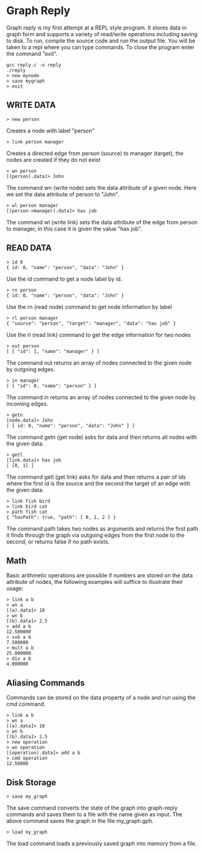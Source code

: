 Graph Reply
===========
Graph reply is my first attempt at a REPL style program. It stores data in graph form and supports a variety of read/write operations including saving to disk. To run, compile the source code and run the output file. You will be taken to a repl where you can type commands. To close the program enter the command "exit".
```shell
gcc reply.c -o reply
./reply
> new mynode
> save mygraph
> exit
```


WRITE DATA
----------
```code
> new person 
```
Creates a node with label "person"
```code
> link person manager
```
Creates a directed edge from person (source) to manager (target), the nodes are created if they do not exist
```code
> wn person
[(person).data]> John
```
The command wn (write node) sets the data attribute of a given node.
Here we set the data attribute of person to "John".
```code
> wl person manager
[(person->manager).data]> has job
```
The command wl (write link) sets the data attribute of the edge from person to manager, in this case it is given the value "has job".

READ DATA
---------
```code
> id 0
{ id: 0, "name": "person", "data": "John" }
```
Use the id command to get a node label by id.
```code
> rn person
{ id: 0, "name": "person", "data": "John" }
```
Use the rn (read node) command to get node information by label
```code
> rl person manager
{ "source": "person", "target": "manager", "data": "has job" }
```
Use the rl (read link) command to get the edge information for two nodes
```code
> out person
[ { "id": 1, "name": "manager" } ]
```
The command out returns an array of nodes connected to the given node by outgoing edges.
```code
> in manager
[ { "id": 0, "name": "person" } ]
```
The command in returns an array of nodes connected to the given node by incoming edges.
```code
> getn
[node.data]> John
[ { id: 0, "name": "person", "data": "John" } ]
```
The command getn (get node) asks for data and then returns all nodes with the given data.
```code
> getl
[link.data]> has job
[ [0, 1] ]
```
The command getl (get link) asks for data and then returns a pair of ids where the first id is the source and the second the target of an edge with the given data.
```code
> link fish bird
> link bird cat
> path fish cat
{ "hasPath": true, "path": [ 0, 1, 2 ] }
```
The command path takes two nodes as arguments and returns the first path it finds through the graph via outgoing edges from the first node to the second, or returns false if no path exists.

Math
----
Basic arithmetic operations are possible if numbers are stored on the data attribute of nodes, the following examples will suffice to illustrate their usage:
```code
> link a b
> wn a
[(a).data]> 10
> wn b
[(b).data]> 2.5
> add a b
12.500000
> sub a b
7.500000
> mult a b
25.000000
> div a b
4.000000
```
Aliasing Commands
----------------
Commands can be stored on the data property of a node and run using the cmd command.
```code
> link a b
> wn a
[(a).data]> 10
> wn b
[(b).data]> 2.5
> new operation
> wn operation
[(operation).data]> add a b
> cmd operation
12.50000
```
Disk Storage
----
```code
> save my_graph
```
The save command converts the state of the graph into graph-reply commands and saves them to a file with the name given as input. The above command saves the graph in the file my_graph.gph.
```code
> load my_graph
```
The load command loads a previously saved graph into memory from a file.
